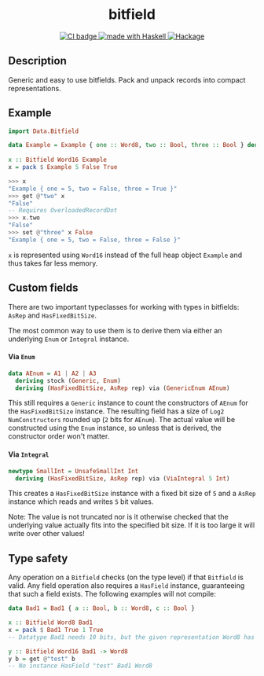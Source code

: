 <h1 align="center"> bitfield </h1>

<p align="center">
<a href="https://github.com/1Jajen1/bitfield/actions">
  <img src="https://img.shields.io/github/workflow/status/1Jajen1/bitfield/CI?style=flat-square" alt="CI badge" />
</a>
<a href="https://haskell.org">
  <img src="https://img.shields.io/badge/Made%20in-Haskell-%235e5086?logo=haskell&style=flat-square" alt="made with Haskell"/>
</a>
<a href="https://hackage.haskell.org/package/bitfield">
  <img src="https://img.shields.io/hackage/v/bitfield?style=flat-square" alt="Hackage" />
</a>
</p>

## Description

Generic and easy to use bitfields. Pack and unpack records into compact representations.

## Example

```haskell
import Data.Bitfield

data Example = Example { one :: Word8, two :: Bool, three :: Bool } deriving (Show, Generic)
 
x :: Bitfield Word16 Example
x = pack $ Example 5 False True

>>> x
"Example { one = 5, two = False, three = True }"
>>> get @"two" x
"False"
-- Requires OverloadedRecordDot
>>> x.two
"False"
>>> set @"three" x False
"Example { one = 5, two = False, three = False }"
```

`x` is represented using `Word16` instead of the full heap object `Example` and thus takes far less memory.

## Custom fields

There are two important typeclasses for working with types in bitfields: `AsRep` and `HasFixedBitSize`.

The most common way to use them is to derive them via either an underlying `Enum` or `Integral` instance.

#### Via `Enum`

```haskell
data AEnum = A1 | A2 | A3
  deriving stock (Generic, Enum)
  deriving (HasFixedBitSize, AsRep rep) via (GenericEnum AEnum)
```

This still requires a `Generic` instance to count the constructors of `AEnum` for the `HasFixedBitSize` instance. The resulting field has a size of `Log2 NumConstructors` rounded up (`2` bits for `AEnum`). The actual value will be constructed using the `Enum` instance, so unless that is derived, the constructor order won't matter.

#### Via `Integral`

```haskell
newtype SmallInt = UnsafeSmallInt Int
  deriving (HasFixedBitSize, AsRep rep) via (ViaIntegral 5 Int)
```

This creates a `HasFixedBitSize` instance with a fixed bit size of `5` and a `AsRep` instance which reads and writes `5` bit values.

Note: The value is not truncated nor is it otherwise checked that the underlying value actually fits into the specified bit size. If it is too large it will write over other values!

## Type safety

Any operation on a `Bitfield` checks (on the type level) if that `Bitfield` is valid. Any field operation also requires a `HasField` instance, guaranteeing that such a field exists. The following examples will not compile:

```haskell
data Bad1 = Bad1 { a :: Bool, b :: Word8, c :: Bool }

x :: Bitfield Word8 Bad1
x = pack $ Bad1 True 1 True
-- Datatype Bad1 needs 10 bits, but the given representation Word8 has 8

y :: Bitfield Word16 Bad1 -> Word8
y b = get @"test" b
-- No instance HasField "test" Bad1 Word8
```

